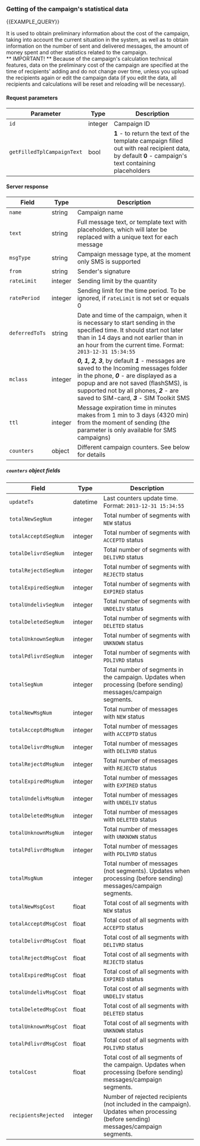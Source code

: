 ### Getting of the campaign's statistical data
{{EXAMPLE_QUERY}}

It is used to obtain preliminary information about the cost of the campaign, taking into account the current situation in the system, as well as to obtain information on the number of sent and delivered messages, the amount of money spent and other statistics related to the campaign. <br> ** IMPORTANT! ** Because of the campaign's calculation technical features, data on the preliminary  cost of the campaign are specified at the time of recipients' adding and do not change over time, unless you upload the recipients again or edit the campaign data (if you edit the data, all recipients and calculations will be reset and reloading will be necessary).
  
#### Request parameters

 Parameter                 | Type     | Description
---------------------------|---------|-----------
`id`                       | integer | Campaign ID
`getFilledTplCampaignText` | bool    | **1** - to return the text of the template campaign filled out with real recipient data, by default **0** - campaign's text containing placeholders

#### Server response

Field          | Type     | Description
---------------|---------|-----------
`name`         | string  | Campaign name
`text`         | string  | Full message text, or template text with placeholders, which will later be replaced with a unique text for each message
`msgType`      | string  | Campaign message type, at the moment only SMS is supported
`from`         | string  | Sender's signature
`rateLimit`    | integer | Sending limit by the quantity
`ratePeriod`   | integer | Sending limit for the time period. To be ignored, if `rateLimit` is not set or equals 0
`deferredToTs` | string  | Date and time of the campaign, when it is necessary to start sending in the specified time. It should start not later than in 14 days and not earlier than in an hour from the current time. Format: `2013-12-31 15:34:55`
`mclass`       | integer | ***0, 1, 2, 3***, by default ***1*** - messages are saved to the Incoming messages folder in the phone, ***0*** - are displayed as a popup and are not saved (flashSMS), is supported not by all phones, ***2*** - are saved to SIM-card, ***3*** - SIM Toolkit SMS
`ttl`          | integer | Message expiration time in minutes makes from 1 min to 3 days (4320 min) from the moment of sending (the parameter is only available for SMS campaigns)
`counters`     | object  | Different campaign counters. See below for details

##### `counters` object fields
 
Field                | Type     | Description
---------------------|----------|-----------
`updateTs`           | datetime | Last counters update time. Format: `2013-12-31 15:34:55`
`totalNewSegNum`     | integer  | Total number of segments with `NEW` status
`totalAcceptdSegNum` | integer  | Total number of segments with `ACCEPTD` status
`totalDelivrdSegNum` | integer  | Total number of segments with `DELIVRD` status
`totalRejectdSegNum` | integer  | Total number of segments with `REJECTD` status
`totalExpiredSegNum` | integer  | Total number of segments with `EXPIRED` status
`totalUndelivSegNum` | integer  | Total number of segments with `UNDELIV` status
`totalDeletedSegNum` | integer  | Total number of segments with `DELETED` status
`totalUnknownSegNum` | integer  | Total number of segments with `UNKNOWN` status
`totalPdlivrdSegNum` | integer  | Total number of segments with `PDLIVRD` status
`totalSegNum`        | integer  | Total number of segments in the campaign. Updates when processing (before sending) messages/campaign segments.
`totalNewMsgNum`     | integer  | Total number of messages with `NEW` status
`totalAcceptdMsgNum` | integer  | Total number of messages with `ACCEPTD` status
`totalDelivrdMsgNum` | integer  | Total number of messages with `DELIVRD` status
`totalRejectdMsgNum` | integer  | Total number of messages with `REJECTD` status
`totalExpiredMsgNum` | integer  | Total number of messages with `EXPIRED` status
`totalUndelivMsgNum` | integer  | Total number of messages with `UNDELIV` status
`totalDeletedMsgNum` | integer  | Total number of messages with `DELETED` status
`totalUnknownMsgNum` | integer  | Total number of messages with `UNKNOWN` status
`totalPdlivrdMsgNum` | integer  | Total number of messages with `PDLIVRD` status
`totalMsgNum`        | integer  | Total number of messages (not segments). Updates when processing (before sending) messages/campaign segments.
`totalNewMsgCost`    | float    | Total cost of all segments with `NEW` status
`totalAcceptdMsgCost`| float    | Total cost of all segments with `ACCEPTD` status
`totalDelivrdMsgCost`| float    | Total cost of all segments with `DELIVRD` status
`totalRejectdMsgCost`| float    | Total cost of all segments with `REJECTD` status
`totalExpiredMsgCost`| float    | Total cost of all segments with `EXPIRED` status
`totalUndelivMsgCost`| float    | Total cost of all segments with `UNDELIV` status
`totalDeletedMsgCost`| float    | Total cost of all segments with `DELETED` status
`totalUnknownMsgCost`| float    | Total cost of all segments with `UNKNOWN` status
`totalPdlivrdMsgCost`| float    | Total cost of all segments with `PDLIVRD` status
`totalCost`          | float    | Total cost of all segments of the campaign. Updates when processing (before sending) messages/campaign segments.
`recipientsRejected` | integer  | Number of rejected recipients (not included in the campaign). Updates when processing (before sending) messages/campaign segments.
